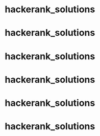 # hackerank_solutions
# hackerank_solutions
# hackerank_solutions
# hackerank_solutions
# hackerank_solutions
# hackerank_solutions
